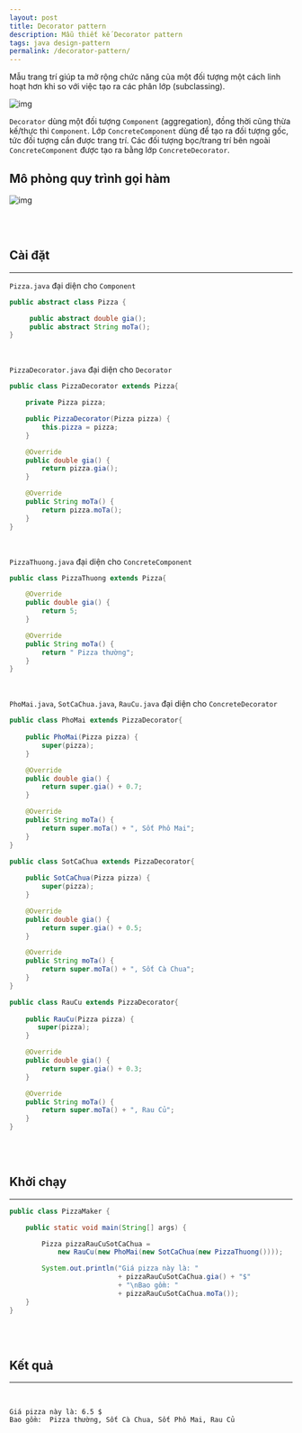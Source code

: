 ```yaml
---
layout: post
title: Decorator pattern
description: Mẫu thiết kế Decorator pattern
tags: java design-pattern
permalink: /decorator-pattern/
---
```


Mẫu trang trí giúp ta mở rộng chức năng của một đối tượng một cách linh hoạt hơn khi so với việc tạo ra các phân lớp (subclassing).

![img](https://upload.wikimedia.org/wikipedia/commons/thumb/e/e9/Decorator_UML_class_diagram.svg/800px-Decorator_UML_class_diagram.svg.png)

`Decorator` dùng một đối tượng `Component` (aggregation), đồng thời cũng thừa kế/thực thi `Component`. Lớp `ConcreteComponent` dùng để tạo ra đối tượng gốc, tức đối tượng cần được trang trí. Các đối tượng bọc/trang trí bên ngoài `ConcreteComponent` được tạo ra bằng lớp `ConcreteDecorator`.

## Mô phỏng quy trình gọi hàm

![img](https://learning.oreilly.com/library/view/head-first-design/9781492077992/assets/f0107-01.png)

<br/><br/>

## Cài đặt

<hr>

`Pizza.java` đại diện cho `Component`

```java
public abstract class Pizza {

     public abstract double gia();
     public abstract String moTa();
}
```

<br/>

`PizzaDecorator.java` đại diện cho `Decorator`

```java
public class PizzaDecorator extends Pizza{

    private Pizza pizza;

    public PizzaDecorator(Pizza pizza) {
        this.pizza = pizza;
    }

    @Override
    public double gia() {
        return pizza.gia();
    }

    @Override
    public String moTa() {
        return pizza.moTa();
    }
}
```

<br/>

`PizzaThuong.java` đại diện cho `ConcreteComponent`

```java
public class PizzaThuong extends Pizza{

    @Override
    public double gia() {
        return 5;
    }

    @Override
    public String moTa() {
        return " Pizza thường";
    }
}
```

<br/>

`PhoMai.java`, `SotCaChua.java`, `RauCu.java` đại diện cho `ConcreteDecorator`

```java
public class PhoMai extends PizzaDecorator{
    
    public PhoMai(Pizza pizza) {
        super(pizza);
    }

    @Override
    public double gia() {
        return super.gia() + 0.7;
    }

    @Override
    public String moTa() {
        return super.moTa() + ", Sốt Phô Mai";
    }
}
```

```java
public class SotCaChua extends PizzaDecorator{
    
    public SotCaChua(Pizza pizza) {
        super(pizza);
    }

    @Override
    public double gia() {
        return super.gia() + 0.5;
    }

    @Override
    public String moTa() {
        return super.moTa() + ", Sốt Cà Chua";
    }
}
```

```java
public class RauCu extends PizzaDecorator{
    
    public RauCu(Pizza pizza) {
       super(pizza);
    }

    @Override
    public double gia() {
        return super.gia() + 0.3;
    }

    @Override
    public String moTa() {
        return super.moTa() + ", Rau Củ";
    }
}
```

<br/><br/>

## Khởi chạy

<hr>

```java
public class PizzaMaker {

    public static void main(String[] args) {

        Pizza pizzaRauCuSotCaChua = 
            new RauCu(new PhoMai(new SotCaChua(new PizzaThuong())));

        System.out.println("Giá pizza này là: "
                           + pizzaRauCuSotCaChua.gia() + "$"
                           + "\nBao gồm: " 
                           + pizzaRauCuSotCaChua.moTa());
    }
}
```

<br/>

<br/>

## Kết quả

<hr>

<br/>

```
Giá pizza này là: 6.5 $
Bao gồm:  Pizza thường, Sốt Cà Chua, Sốt Phô Mai, Rau Củ
```

